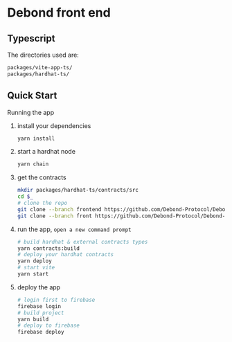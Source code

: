 # Debond front end

## Typescript

The directories used are:

```bash
packages/vite-app-ts/
packages/hardhat-ts/
```

## Quick Start

Running the app

1. install your dependencies

   ```bash
   yarn install
   ```

2. start a hardhat node

   ```bash
   yarn chain
   ```

3. get the contracts
   ```bash
   mkdir packages/hardhat-ts/contracts/src
   cd $_
   # clone the repo
   git clone --branch frontend https://github.com/Debond-Protocol/Debond-Bank.git
   git clone --branch front https://github.com/Debond-Protocol/Debond-Exchange.git
   ```
4. run the app, `open a new command prompt`
   
   ```bash
   # build hardhat & external contracts types
   yarn contracts:build 
   # deploy your hardhat contracts
   yarn deploy
   # start vite 
   yarn start 
   ```

5. deploy the app
   ```bash
   # login first to firebase
   firebase login
   # build project
   yarn build
   # deploy to firebase
   firebase deploy
   ```
